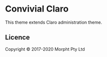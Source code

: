 # Convivial Claro

This theme extends Claro administration theme.

## Licence

Copyright © 2017-2020 Morpht Pty Ltd
